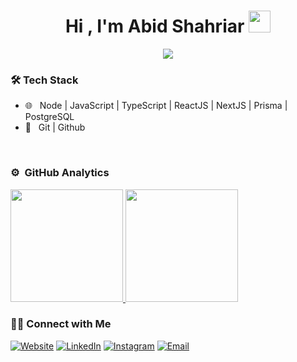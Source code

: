 <h1 align="center">Hi , I'm Abid Shahriar <img src="https://media.giphy.com/media/hvRJCLFzcasrR4ia7z/giphy.gif" width="35"></h1>
<p align="center">
  <a href="https://github.com/DenverCoder1/readme-typing-svg"><img src="https://readme-typing-svg.herokuapp.com?lines=Full+Stack+Web+Developer&center=true&width=500&height=50"></a>
</p>

<h3>🛠 Tech Stack</h3>

- 🌐 &nbsp; Node | JavaScript | TypeScript | ReactJS | NextJS | Prisma | PostgreSQL
- 🔧 &nbsp; Git | Github

<br/>

### ⚙️ &nbsp;GitHub Analytics

<p align="left">
<a href="https://github.com/abid-shahriar">
  <img height="180em" src="https://github-readme-stats-eight-theta.vercel.app/api?username=abid-shahriar&show_icons=true&theme=algolia&include_all_commits=true&count_private=true"/>
  <img height="180em" src="https://github-readme-stats-eight-theta.vercel.app/api/top-langs/?username=abid-shahriar&layout=compact&langs_count=8&theme=algolia"/>
</a>
</p>

<h3> 🤝🏻 Connect with Me </h3>

<p align="center">

<a href="https://abidshahriar.vercel.app/"><img alt="Website" src="https://img.shields.io/badge/Website-https://abidshahriar.vercel.app-blue?style=flat-square&logo=google-chrome"></a>
<a href="https://www.linkedin.com/in/abidshahriar/"><img alt="LinkedIn" src="https://img.shields.io/badge/LinkedIn-abidshahriar-blue?style=flat-square&logo=linkedin"></a>
<a href="https://www.instagram.com/find.abid/"><img alt="Instagram" src="https://img.shields.io/badge/Instagram-find.abid-blue?style=flat-square&logo=instagram"></a>
<a href="mailto:abidshahriar7@gmail.com"><img alt="Email" src="https://img.shields.io/badge/Email-abidshahriar7@gmail.com-blue?style=flat-square&logo=gmail"></a>

</p>
